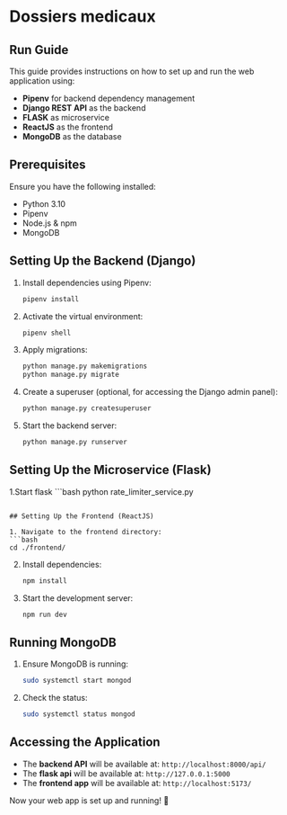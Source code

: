 # Dossiers medicaux

## Run Guide

This guide provides instructions on how to set up and run the web application using:

- **Pipenv** for backend dependency management
- **Django REST API** as the backend
- **FLASK** as microservice
- **ReactJS** as the frontend
- **MongoDB** as the database

## Prerequisites

Ensure you have the following installed:

- Python 3.10
- Pipenv
- Node.js & npm
- MongoDB

## Setting Up the Backend (Django)

1. Install dependencies using Pipenv:
   ```bash
   pipenv install
   ```
2. Activate the virtual environment:
   ```bash
   pipenv shell
   ```
3. Apply migrations:
   ```bash
   python manage.py makemigrations
   python manage.py migrate
   ```
4. Create a superuser (optional, for accessing the Django admin panel):
   ```bash
   python manage.py createsuperuser
   ```
6. Start the backend server:
   ```bash
   python manage.py runserver
   ```

## Setting Up the Microservice (Flask)
   1.Start flask
    ```bash
   python rate_limiter_service.py
   ```

## Setting Up the Frontend (ReactJS)

1. Navigate to the frontend directory:
   ```bash
   cd ./frontend/
   ```
2. Install dependencies:
   ```bash
   npm install
   ```
3. Start the development server:
   ```bash
   npm run dev
   ```

## Running MongoDB

1. Ensure MongoDB is running:
   ```bash
   sudo systemctl start mongod
   ```
2. Check the status:
   ```bash
   sudo systemctl status mongod
   ```

## Accessing the Application

- The **backend API** will be available at: `http://localhost:8000/api/`
- The **flask api** will be available at: `http://127.0.0.1:5000`
- The **frontend app** will be available at: `http://localhost:5173/`

Now your web app is set up and running! 🚀

